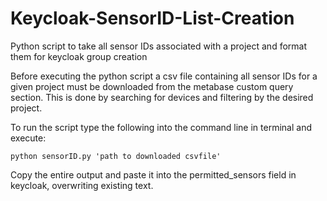 # Keycloak-SensorID-List-Creation
Python script to take all sensor IDs associated with a project and format them for keycloak group creation

Before executing the python script a csv file containing all sensor IDs for a given project must be downloaded from the metabase
custom query section. This is done by searching for devices and filtering by the desired project.

To run the script type the following into the command line in terminal and execute:
    
    python sensorID.py 'path to downloaded csvfile'

Copy the entire output and paste it into the permitted_sensors field in keycloak, overwriting existing text.
